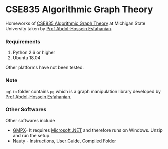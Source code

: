 # CSE835 Algorithmic Graph Theory

Homeworks of [CSE835 Algorithmic Graph Theory](http://www.cse.msu.edu/~cse835/) at Michigan State University taken by [Prof Abdol-Hossein Esfahanian](https://www.cse.msu.edu/~esfahani/).

### Requirements
1. Python 2.6 or higher
2. Ubuntu 18.04

Other platforms have not been tested.

### Note
```pglib``` folder contains ``pg`` which is a graph manipulation library developed by [Prof Abdol-Hossein Esfahanian](https://www.cse.msu.edu/~esfahani/).

### Other Softwares
Other softwares include 
- [GMPX](http://www.cse.msu.edu/~cse835/cse835cn/GMPX.zip)- It requires [Microsoft .NET](http://www.cse.msu.edu/~cse835/cse835cn/GDGA_Final_V1.1.zip) and therefore runs on Windows. Unzip and run the setup. 
- [Nauty](http://pallini.di.uniroma1.it/) - [Instructions](http://www.cse.msu.edu/~cse835/cse835cn/CSE835%20nauty%20Instructions.pdf), [User Guide](https://pallini.di.uniroma1.it/Guide.html), [Compiled Folder](http://www.cse.msu.edu/~cse835/cse835cn/nautyAHE.rar)
